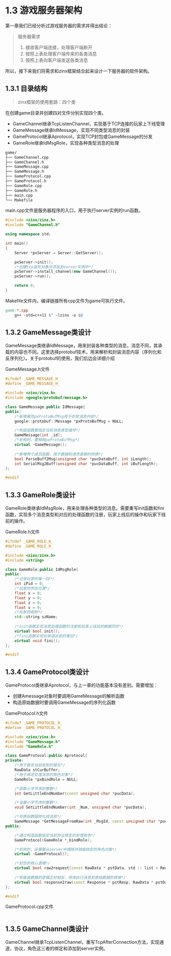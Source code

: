 # 1.3 游戏服务器架构

第一章我们已经分析过游戏服务器的需求并得出结论：

> 服务器需求  
> 1. 接收客户端连接，处理客户端断开  
> 2. 按照上表处理客户端传来的各类消息  
> 3. 按照上表向客户端发送各类消息

所以，接下来我们将需求和zinx框架结合起来设计一下服务器的软件架构。 

## 1.3.1 目录结构

> zinx框架的使用套路：四个类

在创建game目录并创建四对文件分别实现四个类。

+ GameChannel继承TcpListenChannel，实现基于TCP连接的玩家上下线管理
+ GameMessage继承IdMessage，实现不同类型消息的封装
+ GameProtocol继承Aprotocol，实现TCP封包或GameMessage的分发
+ GameRole继承IdMsgRole，实现各种类型消息的处理

```bash
game/
├── GameChannel.cpp
├── GameChannel.h
├── GameMessage.cpp
├── GameMessage.h
├── GameProtocol.cpp
├── GameProtocol.h
├── GameRole.cpp
├── GameRole.h
├── main.cpp
└── Makefile
```

main.cpp文件是服务器程序的入口，用于执行server实例的run函数。

```cpp
#include <zinx/zinx.h>
#include "GameChannel.h"

using namespace std;

int main()
{
    Server *pxServer = Server::GetServer();

    pxServer->init();
    /*创建tcp监听对象并添加到server实例中*/
    pxServer->install_channel(new GameChannel());
    pxServer->run();

    return 0;
}
```

Makefile文件内，编译链接所有cpp文件为game可执行文件。

```Makefile
game:*.cpp
	g++ -std=c++11 $^ -lzinx -o $@
```

## 1.3.2 GameMessage类设计

GameMessage类继承IdMessage，用来封装各种类型的消息，消息不同，其承载的内容也不同。这里选择protobuf技术，用来解析和封装消息内容（序列化和反序列化）。关于protobuf的使用，我们后边会详细介绍

GameMessage.h文件

```cpp
#ifndef _GAME_MESSAGE_H_
#define _GAME_MESSAGE_H_

#include <zinx/zinx.h>
#include <google/protobuf/message.h>

class GameMessage:public IdMessage{
public:
    /*新增属性pxProtoBufMsg用于存放消息内容*/
    google::protobuf::Message *pxProtoBufMsg = NULL;

    /*构造函数要指定当前消息类型编号*/
    GameMessage(int _id);
    /*析构时，要释放pxProtoBufMsg*/
    virtual ~GameMessage();
    
    /*新增两个成员函数，用于数据和请求直接的转换*/
    bool ParseBuff2Msg(unsigned char *pucDataBuff, int iLength);
    int SerialMsg2Buff(unsigned char *pucDataBuff, int iBufLength);
};

#endif
```

## 1.3.3 GameRole类设计

GameRole类继承IdMsgRole，用来处理各种类型的消息。需要重写init函数和fini函数，实现多个消息类型和对应的处理函数的注册，玩家上线后的操作和玩家下线前的操作。

GameRole.h文件

```cpp
#ifndef _GAME_ROLE_H_
#define _GAME_ROLE_H_

#include <zinx/zinx.h>
#include <string>

class GameRole:public IdMsgRole{
public:
    /*记录玩家的唯一ID*/
    int iPid = 0;
    /*玩家的所在位置*/
    float x = 0;
    float y = 0;
    float z = 0;
    float v = 0;
    /*玩家的昵称*/
    std::string szName;
    
    /*init函数实现消息处理函数的注册和玩家上线后的数据同步*/
    virtual bool init();
    /*fini函数实现玩家退出前的善后*/
    virtual void fini();
};

#endif
```

## 1.3.4 GameProtocol类设计

GameProtocol类继承Aprotocol，与上一章的功能基本没有差别。需要增加：

+ 创建Amessage对象时要调用GameMessage的解析函数
+ 构造原始数据时要调用GameMessage的序列化函数

GameProtocol.h文件

```cpp
#ifndef _GAME_PROTOCOL_H_
#define _GAME_PROTOCOL_H_

#include <zinx/zinx.h>
#include "GameMessage.h"
#include "GameRole.h"

class GameProtocol:public Aprotocol{
private:
    /*用于暂存当前收到的报文*/
    RawData stCurBuffer;
    /*用于绑定处理消息的角色对象*/
    GameRole *pxBindRole = NULL;

    /*获取小字节序的整数*/
    int GetLittleEndNumber(const unsigned char *pucData);

    /*设置小字节序的整数*/
    void SetLittleEndNumber(int _Num, unsigned char *pucData);

    /*将原始数据转化成消息*/
    GameMessage *GetMessageFromRaw(int _MsgId, const unsigned char *pucParseBegin, int iLengthLast);
public:

    /*通过构造函数指定当前协议绑定的处理角色*/
    GameProtocol(GameRole *_bindRole);

    /*析构时，还需要从server中摘除并销毁绑定的角色对象*/
    virtual ~GameProtocol();

    /*封包的核心逻辑*/
    virtual bool raw2request(const RawData * pstData, std :: list < Request * > & _ReqList);
    
    /*和接收数据的逻辑正好相反，用来执行消息到原始数据的转换*/
    virtual bool response2raw(const Response * pstResp, RawData * pstData);
};

#endif
```

GameProtocol.cpp文件

```cpp

```

## 1.3.5 GameChannel类设计

GameChannel继承TcpListenChannel，重写TcpAfterConnection方法，实现通道，协议，角色这三者的绑定和添加到server实例。



